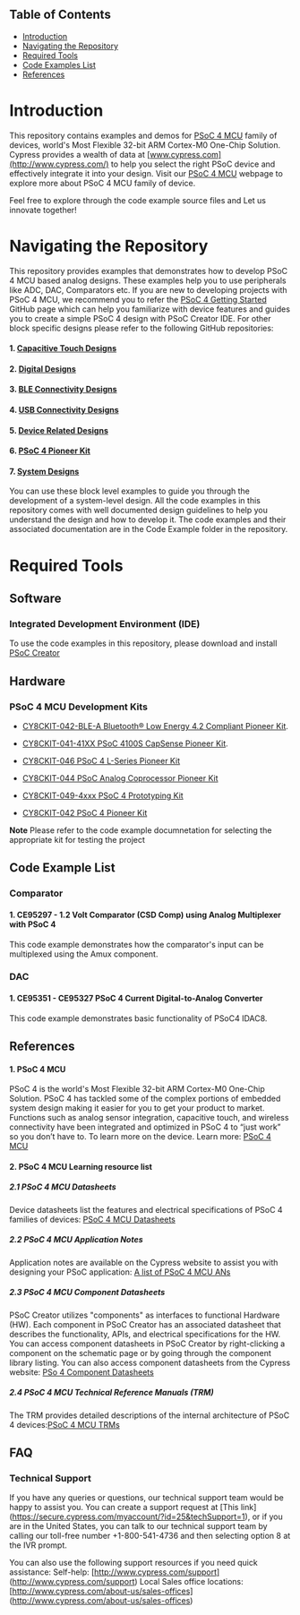 ## Table of Contents

* [Introduction](#introduction)
* [Navigating the Repository](#navigating-the-repository)
* [Required Tools](#required-tools)
* [Code Examples List](#code-examples-list)
* [References](#references)

# Introduction

This repository contains examples and demos for [PSoC 4 MCU](http://www.cypress.com/products/32-bit-arm-cortex-m0-psoc-4) family of devices, world's Most Flexible 32-bit ARM Cortex-M0 One-Chip Solution. Cypress provides a wealth of data at [www.cypress.com](http://www.cypress.com/) to help you select the right PSoC device and effectively integrate it into your design. Visit our [PSoC 4 MCU](http://www.cypress.com/products/32-bit-arm-cortex-m0-psoc-4) webpage to explore more about PSoC 4 MCU family of device.

Feel free to explore through the code example source files and Let us innovate together!

# Navigating the Repository

This repository provides examples that demonstrates how to develop PSoC 4 MCU based analog designs. These examples help you to use peripherals like ADC, DAC, Comparators etc. 
If you are new to developing projects with PSoC 4 MCU, we recommend you to refer the [PSoC 4 Getting Started](https://github.com/cypresssemiconductorco/PSoC-4-MCU-Getting-Started) GitHub page which can help you familiarize with device features and guides you to create a simple PSoC 4 design with PSoC Creator IDE. For other block specific designs please refer to the following GitHub repositories:

#### 1. [Capacitive Touch Designs](https://github.com/cypresssemiconductorco/PSoC4-MCU-Capacitive-Touch-Designs)
#### 2. [Digital Designs](https://github.com/cypresssemiconductorco/PSoC4-MCU-Digital-Designs)
#### 3. [BLE Connectivity Designs](https://github.com/cypresssemiconductorco/PSoC4-MCU-BLE-Connectivity-Designs)
#### 4. [USB Connectivity Designs](https://github.com/cypresssemiconductorco/PSoC4-MCU-USB-Connectivity-Designs)
#### 5. [Device Related Designs](https://github.com/cypresssemiconductorco/PSoC4-MCU-Device-Related-Designs)
#### 6. [PSoC 4 Pioneer Kit](https://github.com/cypresssemiconductorco/PSoC4-MCU-Pioneer-Kits)
#### 7. [System Designs](https://github.com/cypresssemiconductorco/PSoC4-MCU-System-Designs)

You can use these block level examples to guide you through the development of a system-level design. All the code examples in this repository comes with well documented design guidelines to help you understand the design and how to develop it. The code examples and their associated documentation are in the Code Example folder in the repository.

# Required Tools

## Software
### Integrated Development Environment (IDE)
To use the code examples in this repository, please download and install
[PSoC Creator](http://www.cypress.com/products/psoc-creator)

## Hardware
### PSoC 4 MCU Development Kits
* [CY8CKIT-042-BLE-A Bluetooth® Low Energy 4.2 Compliant Pioneer Kit](http://www.cypress.com/documentation/development-kitsboards/cy8ckit-042-ble-bluetooth-low-energy-42-compliant-pioneer-kit).

* [CY8CKIT-041-41XX PSoC 4100S CapSense Pioneer Kit](http://www.cypress.com/documentation/development-kitsboards/cy8ckit-041-41xx-psoc-4100s-capsense-pioneer-kit). 

* [CY8CKIT-046 PSoC 4 L-Series Pioneer Kit](http://www.cypress.com/documentation/development-kitsboards/cy8ckit-046-psoc-4-l-series-pioneer-kit)

* [CY8CKIT-044 PSoC Analog Coprocessor Pioneer Kit](http://www.cypress.com/documentation/development-kitsboards/cy8ckit-048-psoc-analog-coprocessor-pioneer-kit)

* [CY8CKIT-049-4xxx PSoC 4 Prototyping Kit](http://www.cypress.com/documentation/development-kitsboards/psoc-4-cy8ckit-049-4xxx-prototyping-kits)

* [CY8CKIT-042 PSoC 4 Pioneer Kit](http://www.cypress.com/documentation/development-kitsboards/cy8ckit-042-psoc-4-pioneer-kit) 

**Note** Please refer to the code example documnetation for selecting the appropriate kit for testing the project

## Code Example List

### Comparator
#### 1. CE95297 - 1.2 Volt Comparator (CSD Comp) using Analog Multiplexer with PSoC 4
This code example demonstrates how the comparator's input can be multiplexed using the Amux component.

### DAC
#### 1. CE95351 - CE95327 PSoC 4 Current Digital-to-Analog Converter
This code example demonstrates basic functionality of PSoC4 IDAC8.

## References
#### 1. PSoC 4 MCU
PSoC 4 is the world's Most Flexible 32-bit ARM Cortex-M0 One-Chip Solution. PSoC 4 has tackled some of the complex portions of embedded system design making it easier for you to get your product to market. Functions such as analog sensor integration, capacitive touch, and wireless connectivity have been integrated and optimized in PSoC 4 to “just work” so you don’t have to. To learn more on the device. Learn more: [PSoC 4 MCU](http://www.cypress.com/products/32-bit-arm-cortex-m0-psoc-4)

####  2. PSoC 4 MCU Learning resource list
##### 2.1 PSoC 4 MCU Datasheets
Device datasheets list the features and electrical specifications of PSoC 4 families of devices: [PSoC 4 MCU Datasheets](http://www.cypress.com/search/all?f%5b0%5d=meta_type%3Atechnical_documents&f%5b1%5d=field_related_products%3A1297&f%5b2%5d=resource_meta_type%3A575)
##### 2.2 PSoC 4 MCU Application Notes
Application notes are available on the Cypress website to assist you with designing your PSoC application: [A list of PSoC 4 MCU ANs](https://community.cypress.com/external-link.jspa?url=http%3A%2F%2Fwww.cypress.com%2Fsearch%2Fall%3Ff%255b0%255d%3Dmeta_type%253Atechnical_documents%26f%255b1%255d%3Dfield_related_products%253A1297%26f%255b2%255d%3Dresource_meta_type%253A574)
##### 2.3 PSoC 4 MCU Component Datasheets
PSoC Creator utilizes "components" as interfaces to functional Hardware (HW). Each component in PSoC Creator has an associated datasheet that describes the functionality, APIs, and electrical specifications for the HW. You can access component datasheets in PSoC Creator by right-clicking a component on the schematic page or by going through the component library listing. You can also access component datasheets from the Cypress website: [PSo 4 Component Datasheets](https://community.cypress.com/external-link.jspa?url=http%3A%2F%2Fwww.cypress.com%2Fsearch%2Fall%3Ff%255b0%255d%3Dmeta_type%253Asoftware_tools%26f%255b1%255d%3Dfield_related_products%253A1297%26f%255b2%255d%3Dsoftware_tools_meta_type%253A532)
##### 2.4 PSoC 4 MCU Technical Reference Manuals (TRM)
The TRM provides detailed descriptions of the internal architecture of PSoC 4 devices:[PSoC 4 MCU TRMs](https://community.cypress.com/external-link.jspa?url=http%3A%2F%2Fwww.cypress.com%2Fsearch%2Fall%3Ff%255b0%255d%3Dmeta_type%253Atechnical_documents%26f%255b1%255d%3Dfield_related_products%253A1297%26f%255b2%255d%3Dresource_meta_type%253A583)

## FAQ

### Technical Support
If you have any queries or questions, our technical support team would be happy to assist you. You can create a support request at [This link] (https://secure.cypress.com/myaccount/?id=25&techSupport=1), or if you are in the United States, you can talk to our technical support team by calling our toll-free number +1-800-541-4736 and then selecting option 8 at the IVR prompt. 

You can also use the following support resources if you need quick assistance: 
Self-help: [http://www.cypress.com/support] (http://www.cypress.com/support)
Local Sales office locations: [http://www.cypress.com/about-us/sales-offices] (http://www.cypress.com/about-us/sales-offices)
